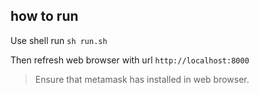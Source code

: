 ## how to run

Use shell run `sh run.sh`

Then refresh web browser with url `http://localhost:8000`

> Ensure that metamask has installed in web browser.
